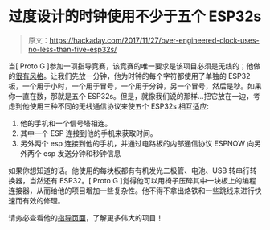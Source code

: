 # 过度设计的时钟使用不少于五个 ESP32s

> 原文：<https://hackaday.com/2017/11/27/over-engineered-clock-uses-no-less-than-five-esp32s/>

当[ Proto G ]参加一项指导竞赛，该竞赛的唯一要求是该项目必须是无线的；他做的[很有风格](https://www.youtube.com/watch?v=7cszRjhAN34&feature=youtu.be)。让我们先放一分钟，他为时钟的每个字符都使用了单独的 ESP32 板，一个用于小时，一个用于冒号，一个用于分钟，另一个冒号，然后是秒。如果你一直在数，那就是五个 ESP32s。但是，就像我们说的那样…把它放在一边，考虑到他使用三种不同的无线通信协议来使五个 ESP32s 相互适应:

1.  他的手机和一个信号塔相连。
2.  其中一个 ESP 连接到他的手机来获取时间。
3.  另外两个 esp 连接到他的手机，并通过电路板的内部通信协议 ESPNOW 向另外两个 esp 发送分钟和秒钟信息

如果你想知道的话。他使用的每块板都有有机发光二极管、电池、USB 转串行转换器，当然还有 ESP32。[ Proto G ]觉得他可以用椅子压碎其中一块板上的编程连接器，从而给他的项目增加一些复杂性。他不得不拿出烙铁和一些跳线来进行快速而有效的修理。

请务必查看他的[指导页面](http://www.instructables.com/member/Proto%20G/)，了解更多伟大的项目！
